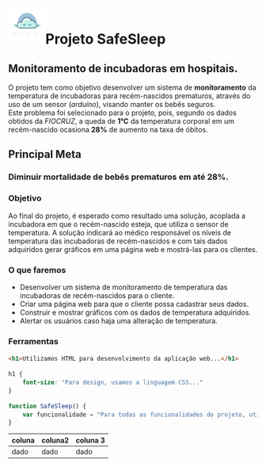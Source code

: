 # <img src="https://github.com/Ivanrangelpm/SafeSleep/blob/main/dinamizacao/siteInstitucional/imagens/logo.png" alt="Logo da empresa" style="width:75px">Projeto SafeSleep 

## Monitoramento de incubadoras em hospitais.
O projeto tem como objetivo desenvolver um sistema de **monitoramento** da temperatura de incubadoras para recém-nascidos prematuros, através do uso de um sensor (*arduíno*), visando manter os bebês seguros. <br>Este problema foi selecionado para o projeto, pois, segundo os dados obtidos da *FIOCRUZ*, a queda de **1°C** da temperatura corporal em um recém-nascido ocasiona **28%** de aumento na taxa de óbitos.


## Principal Meta
### Diminuir mortalidade de bebês prematuros em até **28%**.


### Objetivo
Ao final do projeto, é esperado como resultado uma solução, acoplada a incubadora em que o recém-nascido esteja, que utiliza o sensor de temperatura. A solução indicará ao médico responsável os níveis de temperatura das incubadoras de recém-nascidos e com tais dados adquiridos gerar gráficos em uma página web e mostrá-las para os clientes.


### O que faremos
- Desenvolver um sistema de monitoramento de temperatura das incubadoras de recém-nascidos para o cliente.
- Criar uma página web para que o cliente possa cadastrar seus dados.
- Construir e mostrar gráficos com os dados de temperatura adquiridos.
- Alertar os usuários caso haja uma alteração de temperatura.


### Ferramentas
~~~html
<h1>Utilizamos HTML para desenvolvimento da aplicação web...</h1>
~~~

~~~css
h1 {
    font-size: "Para design, usamos a linguagem CSS..." 
}
~~~

~~~JavaScript
function SafeSleep() {
    var funcionalidade = "Para todas as funcionalidades do projeto, utilizamos o JavaScript"
}
~~~

coluna | coluna2 | coluna 3 
----- | ----- | ----- |
dado | dado | dado
